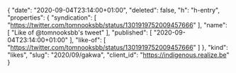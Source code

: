 {
  "date": "2020-09-04T23:14:00+01:00",
  "deleted": false,
  "h": "h-entry",
  "properties": {
    "syndication": [
      "https://twitter.com/tomnooksbb/status/1301919752009457666"
    ],
    "name": [
      "Like of @tomnooksbb's tweet"
    ],
    "published": [
      "2020-09-04T23:14:00+01:00"
    ],
    "like-of": [
      "https://twitter.com/tomnooksbb/status/1301919752009457666"
    ]
  },
  "kind": "likes",
  "slug": "2020/09/gakwa",
  "client_id": "https://indigenous.realize.be"
}
